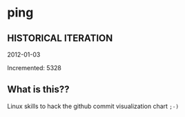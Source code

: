 # ping

## HISTORICAL ITERATION
2012-01-03

Incremented: 5328

## What is this?? 
Linux skills to hack the github commit visualization chart `;-)`
